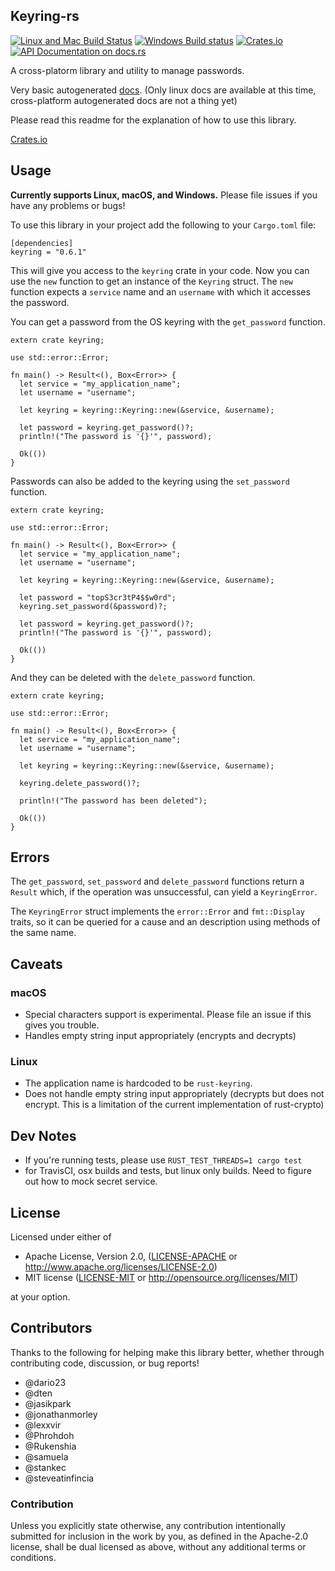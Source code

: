 ## Keyring-rs
[![Linux and Mac Build Status](https://img.shields.io/travis/hwchen/keyring/master.svg?style=flat-square)](https://travis-ci.org/hwchen/keyring)
[![Windows Build status](https://ci.appveyor.com/api/projects/status/github/hwchen/keyring/branch=master&svg=true)](https://ci.appveyor.com/project/hwchen/keyring/branch/master)
[![Crates.io](https://img.shields.io/crates/v/keyring.svg?style=flat-square)](https://crates.io/crates/keyring)
[![API Documentation on docs.rs](https://docs.rs/keyring/badge.svg)](https://docs.rs/keyring)

A cross-platorm library and utility to manage passwords.

Very basic autogenerated [docs](https://docs.rs/keyring). (Only linux docs are available at this time, cross-platform autogenerated docs are not a thing yet)

Please read this readme for the explanation of how to use this library.

[Crates.io](https://crates.io/crates/keyring)

## Usage

__Currently supports Linux, macOS, and Windows.__ Please file issues if you have any problems or bugs!

To use this library in your project add the following to your `Cargo.toml` file:

```
[dependencies]
keyring = "0.6.1"
```

This will give you access to the `keyring` crate in your code. Now you can use
the `new` function to get an instance of the `Keyring` struct. The `new`
function expects a `service` name and an `username` with which it accesses
the password.

You can get a password from the OS keyring with the `get_password` function.

```rust,no_run
extern crate keyring;

use std::error::Error;

fn main() -> Result<(), Box<Error>> {
  let service = "my_application_name";
  let username = "username";

  let keyring = keyring::Keyring::new(&service, &username);

  let password = keyring.get_password()?;
  println!("The password is '{}'", password);

  Ok(())
}
```

Passwords can also be added to the keyring using the `set_password` function.

```rust,no_run
extern crate keyring;

use std::error::Error;

fn main() -> Result<(), Box<Error>> {
  let service = "my_application_name";
  let username = "username";

  let keyring = keyring::Keyring::new(&service, &username);

  let password = "topS3cr3tP4$$w0rd";
  keyring.set_password(&password)?;

  let password = keyring.get_password()?;
  println!("The password is '{}'", password);

  Ok(())
}
```

And they can be deleted with the `delete_password` function.

```rust,no_run
extern crate keyring;

use std::error::Error;

fn main() -> Result<(), Box<Error>> {
  let service = "my_application_name";
  let username = "username";

  let keyring = keyring::Keyring::new(&service, &username);

  keyring.delete_password()?;

  println!("The password has been deleted");

  Ok(())
}
```

## Errors

The `get_password`, `set_password` and `delete_password` functions return a
`Result` which, if the operation was unsuccessful, can yield a `KeyringError`.

The `KeyringError` struct implements the `error::Error` and `fmt::Display`
traits, so it can be queried for a cause and an description using methods of
the same name.

## Caveats

### macOS

* Special characters support is experimental.
Please file an issue if this gives you trouble.
* Handles empty string input appropriately (encrypts and decrypts)

### Linux

* The application name is hardcoded to be `rust-keyring`.
* Does not handle empty string input appropriately (decrypts but does not
encrypt. This is a limitation of the current implementation of rust-crypto)

## Dev Notes

* If you're running tests, please use `RUST_TEST_THREADS=1 cargo test`
* for TravisCI, osx builds and tests, but linux only builds. Need to figure out how to mock secret service.

## License

Licensed under either of

* Apache License, Version 2.0, ([LICENSE-APACHE](LICENSE-APACHE) or http://www.apache.org/licenses/LICENSE-2.0)
* MIT license ([LICENSE-MIT](LICENSE-MIT) or http://opensource.org/licenses/MIT)

at your option.

## Contributors
Thanks to the following for helping make this library better, whether through contributing code, discussion, or bug reports!

- @dario23
- @dten
- @jasikpark
- @jonathanmorley
- @lexxvir
- @Phrohdoh
- @Rukenshia
- @samuela
- @stankec
- @steveatinfincia

### Contribution

Unless you explicitly state otherwise, any contribution intentionally submitted for inclusion in the work by you, as defined in the Apache-2.0 license, shall be dual licensed as above, without any additional terms or conditions.


